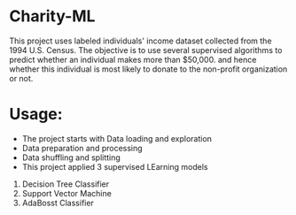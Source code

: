 # Charity-ML
This project uses labeled individuals' income dataset collected from the 1994 U.S. Census. The objective is to use several supervised algorithms to predict whether an individual makes more than $50,000. and hence whether this individual is most likely to donate to the non-profit organization or not.

# Usage:
- The project starts with Data loading and exploration
- Data preparation and processing
- Data shuffling and splitting
- This project applied 3 supervised LEarning models
1. Decision Tree Classifier
2. Support Vector Machine
3. AdaBosst Classifier
